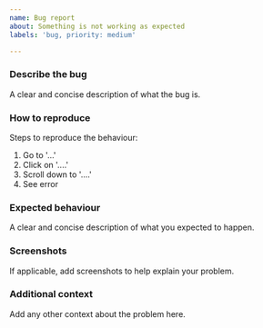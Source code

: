 ```yaml
---
name: Bug report
about: Something is not working as expected
labels: 'bug, priority: medium'

---
```


### Describe the bug
A clear and concise description of what the bug is.

### How to reproduce
Steps to reproduce the behaviour:
1. Go to '...'
2. Click on '....'
3. Scroll down to '....'
4. See error

### Expected behaviour
A clear and concise description of what you expected to happen.

### Screenshots
If applicable, add screenshots to help explain your problem.

### Additional context
Add any other context about the problem here.
